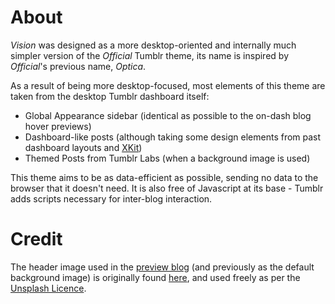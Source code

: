 # About
_Vision_ was designed as a more desktop-oriented and internally much simpler version of the _Official_ Tumblr theme, its name is inspired by _Official_'s previous name, _Optica_.

As a result of being more desktop-focused, most elements of this theme are taken from the desktop Tumblr dashboard itself:
- Global Appearance sidebar (identical as possible to the on-dash blog hover previews)
- Dashboard-like posts (although taking some design elements from past dashboard layouts and [XKit](https://github.com/new-xkit/XKit))
- Themed Posts from Tumblr Labs (when a background image is used)

This theme aims to be as data-efficient as possible, sending no data to the browser that it doesn't need.
It is also free of Javascript at its base - Tumblr adds scripts necessary for inter-blog interaction.

# Credit
The header image used in the [preview blog](https://vision.sylph.tech) (and previously as the default background image) is originally found [here](https://unsplash.com/photos/R3pUGn5YiTg), and used freely as per the [Unsplash Licence](https://unsplash.com/license).
